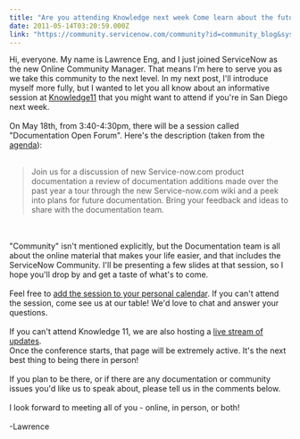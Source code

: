 ```yaml
---
title: "Are you attending Knowledge next week Come learn about the future of the ServiceNow Community"
date: 2011-05-14T03:20:59.000Z
link: "https://community.servicenow.com/community?id=community_blog&sys_id=78edeae9dbd0dbc01dcaf3231f961968"
---
```

<p>Hi, everyone. My name is Lawrence Eng, and I just joined ServiceNow as the new Online Community Manager. That means I'm here to serve you as we take this community to the next level. In my next post, I'll introduce myself more fully, but I wanted to let you all know about an informative session at <a title="11.service-now.com/knowledge/home.do?" href="https://k11.service-now.com/knowledge/home.do?">Knowledge11</a> that you might want to attend if you're in San Diego next week.<br /><br />On May 18th, from 3:40-4:30pm, there will be a session called "Documentation Open Forum". Here's the description (taken from the <a title="11.service-now.com/knowledge/agendapage.do?" href="https://k11.service-now.com/knowledge/agendapage.do?">agenda</a>):<br /><br /><blockquote>Join us for a discussion of new Service-now.com product documentation a review of documentation additions made over the past year a tour through the new Service-now.com wiki and a peek into plans for future documentation. Bring your feedback and ideas to share with the documentation team.</blockquote><br /><br />"Community" isn't mentioned explicitly, but the Documentation team is all about the online material that makes your life easier, and that includes the ServiceNow Community. I'll be presenting a few slides at that session, so I hope you'll drop by and get a taste of what's to come.<br /><br />Feel free to <a title="11.service-now.com/u_knowledge_user_conference.do?sysparm_sys_id=2811f6500a0a3c74013884250075d7ca&sysparm_title=K11-Documentation_Open_Forum&sysparm_alarm=15&ICS" href="https://k11.service-now.com/u_knowledge_user_conference.do?sysparm_sys_id=2811f6500a0a3c74013884250075d7ca&amp;sysparm_title=K11-Documentation_Open_Forum&amp;sysparm_alarm=15&amp;ICS">add the session to your personal calendar</a>. If you can't attend the session, come see us at our table! We'd love to chat and answer your questions.<br /><br />If you can't attend Knowledge 11, we are also hosting a <a title="11.service-now.com/knowledge/knowledge_live.do?" href="https://k11.service-now.com/knowledge/knowledge_live.do?">live stream of updates</a>.<br />Once the conference starts, that page will be extremely active. It's the next best thing to being there in person!<br /><br />If you plan to be there, or if there are any documentation or community issues you'd like us to speak about, please tell us in the comments below.<br /> <br />I look forward to meeting all of you - online, in person, or both!<br /><br />-Lawrence</p>